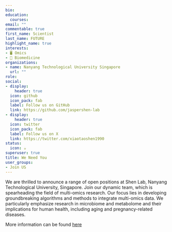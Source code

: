 ```yaml
---
bio: 
education:
  courses:
email: ""
commentable: true
first_name: Scientist
last_name: FUTURE
highlight_name: true
interests:
- 🖥️ Omics 
- 👴 Biomedicine
organizations:
- name: Nanyang Technological University Singapore
  url: ""
role: 
social:
- display:
    header: true
  icon: github
  icon_pack: fab
  label: Follow us on GitHub
  link: https://github.com/jaspershen-lab
- display:
    header: true
  icon: twitter
  icon_pack: fab
  label: Follow us on X
  link: https://twitter.com/xiaotaoshen1990
status:
  icon: ☕️
superuser: true
title: We Need You
user_groups:
- Join US
---
```


We are thrilled to announce a range of open positions at Shen Lab, 
Nanyang Technological University, Singapore. 
Join our dynamic team, which is spearheading the field of multi-omics research. 
Our focus lies in developing groundbreaking algorithms and methods to 
integrate multi-omics data. We particularly emphasize research in microbiome 
and metabolome and their implications for human health, 
including aging and pregnancy-related diseases.

More information can be found [here](https://www.shen-lab.org/news/2023-11-23-recruitment/)
